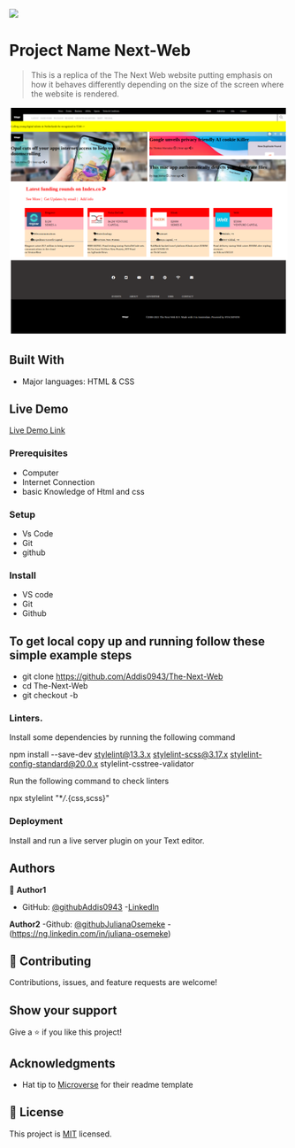 ![](https://img.shields.io/badge/Microverse-blueviolet)

# Project Name Next-Web

> This is a replica of the The Next Web website putting emphasis on how it behaves differently depending on the size of the screen where the website is rendered.

![screenshot](screencapture-addis0943-github-io-Perma-Website-Project-2021-02-23-17_42_02.png)

## Built With

- Major languages: HTML & CSS

## Live Demo

[Live Demo Link](https://addis0943.github.io/The-Next-Web/)

### Prerequisites

- Computer
- Internet Connection
- basic Knowledge of Html and css

### Setup

- Vs Code
- Git
- github

### Install

- VS code
- Git
- Github

## To get local copy up and running follow these simple example steps

- git clone https://github.com/Addis0943/The-Next-Web
- cd The-Next-Web
- git checkout -b

### Linters.

Install some dependencies by running the following command

npm install --save-dev stylelint@13.3.x stylelint-scss@3.17.x stylelint-config-standard@20.0.x stylelint-csstree-validator

Run the following command to check linters

npx stylelint "\*_/_.{css,scss}"

### Deployment

Install and run a live server plugin on your Text editor.

## Authors

👤 **Author1**

- GitHub: [@githubAddis0943](https://github.com/Addis0943) -[LinkedIn](https://www.linkedin.com/in/addis-belete-134b98191/)

**Author2**
-Github: [@githubJulianaOsemeke](https://github.com/JulianaOsemeke) -(https://ng.linkedin.com/in/juliana-osemeke)

## 🤝 Contributing

Contributions, issues, and feature requests are welcome!

## Show your support

Give a ⭐️ if you like this project!

## Acknowledgments

- Hat tip to [Microverse](https://www.microverse.org/) for their readme template

## 📝 License

This project is [MIT](https://opensource.org/licenses/MIT) licensed.
